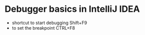 # Debugger basics in IntelliJ IDEA
- shortcut to start debugging Shift+F9
- to set the breakpoint CTRL+F8